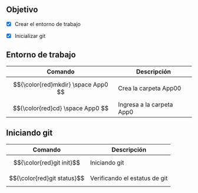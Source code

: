 ## Objetivo
- [x] Crear el entorno de trabajo

- [x] Inicializar git

## Entorno de trabajo <App0>

|             Comando                     |        Descripción        |
| --------------------------------------- | ------------------------- |
| $${\color{red}mkdir} \space App0 $$     | Crea la carpeta App00     |
| $${\color{red}cd} \space App0 $$        | Ingresa a la carpeta App0 |

  
## Iniciando git
  
  |             Comando                     |            Descripción        |
| ----------------------------------------- | ----------------------------- |
| $${\color{red}git init}$$                 | Iniciando git                 |
| $${\color{red}git status}$$               | Verificando el estatus de git |
